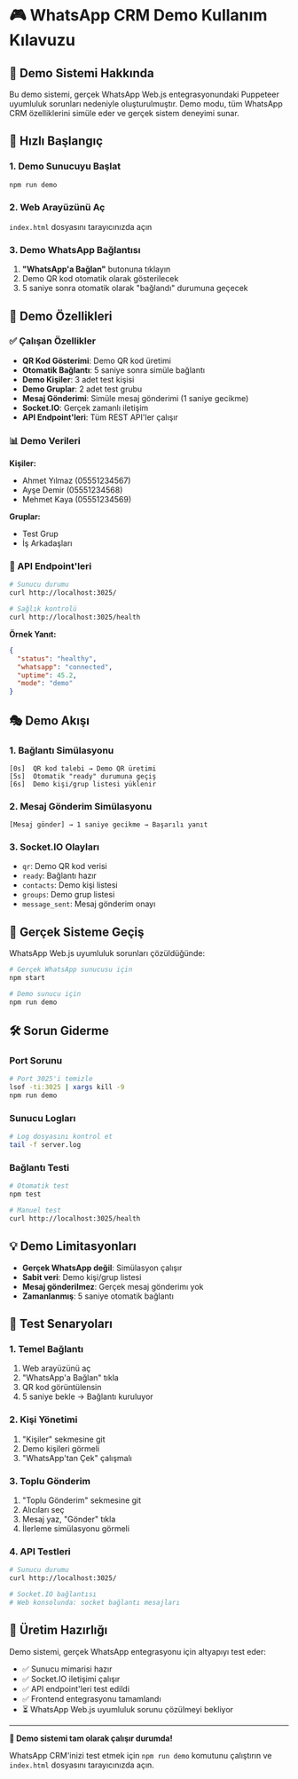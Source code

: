 # 🎮 WhatsApp CRM Demo Kullanım Kılavuzu

## 🎯 Demo Sistemi Hakkında

Bu demo sistemi, gerçek WhatsApp Web.js entegrasyonundaki Puppeteer uyumluluk sorunları nedeniyle oluşturulmuştır. Demo modu, tüm WhatsApp CRM özelliklerini simüle eder ve gerçek sistem deneyimi sunar.

## 🚀 Hızlı Başlangıç

### 1. Demo Sunucuyu Başlat
```bash
npm run demo
```

### 2. Web Arayüzünü Aç
`index.html` dosyasını tarayıcınızda açın

### 3. Demo WhatsApp Bağlantısı
1. **"WhatsApp'a Bağlan"** butonuna tıklayın
2. Demo QR kod otomatik olarak gösterilecek
3. 5 saniye sonra otomatik olarak "bağlandı" durumuna geçecek

## 📱 Demo Özellikleri

### ✅ Çalışan Özellikler
- **QR Kod Gösterimi**: Demo QR kod üretimi
- **Otomatik Bağlantı**: 5 saniye sonra simüle bağlantı
- **Demo Kişiler**: 3 adet test kişisi
- **Demo Gruplar**: 2 adet test grubu
- **Mesaj Gönderimi**: Simüle mesaj gönderimi (1 saniye gecikme)
- **Socket.IO**: Gerçek zamanlı iletişim
- **API Endpoint'leri**: Tüm REST API'ler çalışır

### 📊 Demo Verileri

**Kişiler:**
- Ahmet Yılmaz (05551234567)
- Ayşe Demir (05551234568)  
- Mehmet Kaya (05551234569)

**Gruplar:**
- Test Grup
- İş Arkadaşları

### 🔧 API Endpoint'leri

```bash
# Sunucu durumu
curl http://localhost:3025/

# Sağlık kontrolü
curl http://localhost:3025/health
```

**Örnek Yanıt:**
```json
{
  "status": "healthy",
  "whatsapp": "connected",
  "uptime": 45.2,
  "mode": "demo"
}
```

## 🎭 Demo Akışı

### 1. Bağlantı Simülasyonu
```
[0s]  QR kod talebi → Demo QR üretimi
[5s]  Otomatik "ready" durumuna geçiş
[6s]  Demo kişi/grup listesi yüklenir
```

### 2. Mesaj Gönderim Simülasyonu
```
[Mesaj gönder] → 1 saniye gecikme → Başarılı yanıt
```

### 3. Socket.IO Olayları
- `qr`: Demo QR kod verisi
- `ready`: Bağlantı hazır
- `contacts`: Demo kişi listesi
- `groups`: Demo grup listesi
- `message_sent`: Mesaj gönderim onayı

## 🔄 Gerçek Sisteme Geçiş

WhatsApp Web.js uyumluluk sorunları çözüldüğünde:

```bash
# Gerçek WhatsApp sunucusu için
npm start

# Demo sunucu için  
npm run demo
```

## 🛠️ Sorun Giderme

### Port Sorunu
```bash
# Port 3025'i temizle
lsof -ti:3025 | xargs kill -9
npm run demo
```

### Sunucu Logları
```bash
# Log dosyasını kontrol et
tail -f server.log
```

### Bağlantı Testi
```bash
# Otomatik test
npm test

# Manuel test
curl http://localhost:3025/health
```

## 💡 Demo Limitasyonları

- **Gerçek WhatsApp değil**: Simülasyon çalışır
- **Sabit veri**: Demo kişi/grup listesi
- **Mesaj gönderilmez**: Gerçek mesaj gönderimı yok
- **Zamanlanmış**: 5 saniye otomatik bağlantı

## 🎯 Test Senaryoları

### 1. Temel Bağlantı
1. Web arayüzünü aç
2. "WhatsApp'a Bağlan" tıkla
3. QR kod görüntülensin
4. 5 saniye bekle → Bağlantı kuruluyor

### 2. Kişi Yönetimi
1. "Kişiler" sekmesine git
2. Demo kişileri görmeli
3. "WhatsApp'tan Çek" çalışmalı

### 3. Toplu Gönderim
1. "Toplu Gönderim" sekmesine git
2. Alıcıları seç
3. Mesaj yaz, "Gönder" tıkla
4. İlerleme simülasyonu görmeli

### 4. API Testleri
```bash
# Sunucu durumu
curl http://localhost:3025/

# Socket.IO bağlantısı  
# Web konsolunda: socket bağlantı mesajları
```

## 🚀 Üretim Hazırlığı

Demo sistemi, gerçek WhatsApp entegrasyonu için altyapıyı test eder:

- ✅ Sunucu mimarisi hazır
- ✅ Socket.IO iletişimi çalışır  
- ✅ API endpoint'leri test edildi
- ✅ Frontend entegrasyonu tamamlandı
- ⏳ WhatsApp Web.js uyumluluk sorunu çözülmeyi bekliyor

---

**🎉 Demo sistemi tam olarak çalışır durumda!**

WhatsApp CRM'inizi test etmek için `npm run demo` komutunu çalıştırın ve `index.html` dosyasını tarayıcınızda açın.
